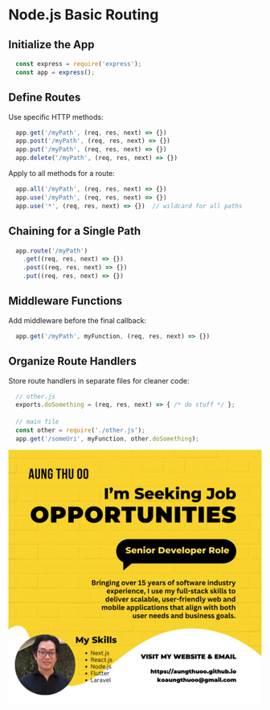 # Node.js Basic Routing
## Initialize the App
```js
  const express = require('express');
  const app = express();
```
<div style="page-break-after: always;"></div>


## Define Routes
Use specific HTTP methods:

```js
  app.get('/myPath', (req, res, next) => {})
  app.post('/myPath', (req, res, next) => {})
  app.put('/myPath', (req, res, next) => {})
  app.delete('/myPath', (req, res, next) => {})
```

Apply to all methods for a route:

```js
  app.all('/myPath', (req, res, next) => {})
  app.use('/myPath', (req, res, next) => {})
  app.use('*', (req, res, next) => {})  // wildcard for all paths
```

<div style="page-break-after: always;"></div>

## Chaining for a Single Path
```js
  app.route('/myPath')
    .get((req, res, next) => {})
    .post((req, res, next) => {})
    .put((req, res, next) => {})
```
## Middleware Functions
Add middleware before the final callback:

```js
  app.get('/myPath', myFunction, (req, res, next) => {})
```

<div style="page-break-after: always;"></div>

## Organize Route Handlers
Store route handlers in separate files for cleaner code:

```js
  // other.js
  exports.doSomething = (req, res, next) => { /* do stuff */ };

  // main file
  const other = require('./other.js');
  app.get('/someUri', myFunction, other.doSomething);
```
<div style="page-break-after: always;"></div>

![](../../assets/ads/img-001.png)

